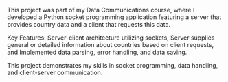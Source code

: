 This project was part of my Data Communications course, where I developed a Python socket programming application featuring a server that provides country data and a client that requests this data.

Key Features: Server-client architecture utilizing sockets, Server supplies general or detailed information about countries based on client requests, and Implemented data parsing, error handling, and data saving.

This project demonstrates my skills in socket programming, data handling, and client-server communication.
